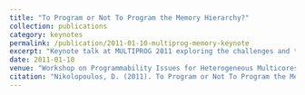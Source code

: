 ```yaml
---
title: "To Program or Not To Program the Memory Hierarchy?"
collection: publications
category: keynotes
permalink: /publication/2011-01-10-multiprog-memory-keynote
excerpt: "Keynote talk at MULTIPROG 2011 exploring the challenges and trade-offs in managing memory hierarchies in heterogeneous multicore systems."
date: 2011-01-10
venue: "Workshop on Programmability Issues for Heterogeneous Multicores (MULTIPROG)"
citation: "Nikolopoulos, D. (2011). To Program or Not To Program the Memory Hierarchy? Keynote at *4th Workshop on Programmability Issues for Heterogeneous Multicores (MULTIPROG)*, January 10."
---
```

